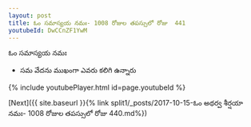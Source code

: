 ```yaml
---
layout: post
title: ఓం సమాస్యయ నమః- 1008 రోజుల తపస్సులో రోజు  441
youtubeId: DwCCnZF1YwM
---
```

 
 
 ఓం సమాస్యయ నమః  
 
 -  సమ వేదను ముఖంగా ఎవరు కలిగి ఉన్నారు 
 
  
 
  
 
 
 
 
 
 


{% include youtubePlayer.html id=page.youtubeId %}
 
[Next]({{ site.baseurl }}{% link  split1/_posts/2017-10-15-ఓం అథర్వ శీర్షయా నమః- 1008 రోజుల తపస్సులో రోజు  440.md%})
 
